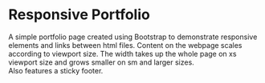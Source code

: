 # Responsive Portfolio

A simple portfolio page created using Bootstrap to demonstrate responsive elements and links between html files. Content on the webpage scales according to viewport size. The width takes up the whole page on xs viewport size and grows smaller on sm and larger sizes.  
Also features a sticky footer.
